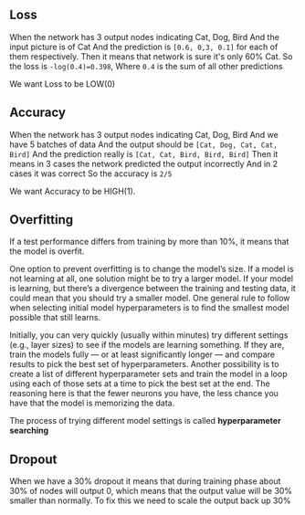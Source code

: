 
## Loss

When the network has 3 output nodes indicating Cat, Dog, Bird
And the input picture is of Cat
And the prediction is `[0.6, 0,3, 0.1]` for each of them respectively.
Then it means that network is sure it's only 60% Cat.
So the loss is `-log(0.4)=0.398`,
Where `0.4` is the sum of all other predictions

We want Loss to be LOW(0)


## Accuracy

When the network has 3 output nodes indicating Cat, Dog, Bird
And we have 5 batches of data
And the output should be `[Cat, Dog, Cat, Cat, Bird]`
And the prediction really is `[Cat, Cat, Bird, Bird, Bird]`
Then it means in 3 cases the network predicted the output incorrectly
And in 2 cases it was correct
So the accuracy is `2/5`

We want Accuracy to be HIGH(1).

## Overfitting

If a test performance differs from training by more than 10%,
it means that the model is overfit.

One option to prevent overfitting is to change the model’s size. If a model is not
learning at all, one solution might be to try a larger model. If your model is learning, but there’s a
divergence between the training and testing data, it could mean that you should try a smaller
model. One general rule to follow when selecting initial model hyperparameters is to find the
smallest model possible that still learns.

Initially, you can
very quickly (usually within minutes) try different settings (e.g., layer sizes) to see if the models
are learning something. If they are, train the models fully — or at least significantly longer — and
compare results to pick the best set of hyperparameters. Another possibility is to create a list of
different hyperparameter sets and train the model in a loop using each of those sets at a time to
pick the best set at the end. The reasoning here is that the fewer neurons you have, the less chance
you have that the model is memorizing the data.

The process of trying different model settings is called **hyperparameter searching**


## Dropout

When we have a 30% dropout it means that during training phase
about 30% of nodes will output 0, which means that the output value
will be 30% smaller than normally.
To fix this we need to scale the output back up 30%
